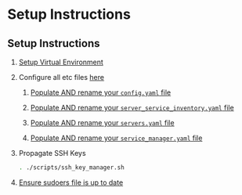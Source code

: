 # Setup Instructions

## Setup Instructions

1. [Setup Virtual Environment](/resources/docs/setup/virtualenv.md)

1. Configure all etc files [here](/etc)

    1. [Populate AND rename your ```config.yaml``` file](/etc/template_config.yaml)

    1. [Populate AND rename your ```server_service_inventory.yaml``` file](/etc/template_server_service_inventory.yaml)

    1. [Populate AND rename your ```servers.yaml``` file](/etc/template_servers.yaml)

    1. [Populate AND rename your ```service_manager.yaml``` file](/etc/template_service_manager.yaml)

1. Propagate SSH Keys

    ```bash
    . ./scripts/ssh_key_manager.sh
    ```

1. [Ensure sudoers file is up to date](/resources/docs/setup/sudoers.md)
